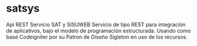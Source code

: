 # satsys
Api REST Servicio SAT y SISUWEB
Servicio de tipo REST para integraciòn de aplicativos, bajo el modelo de programaciòn estructurada. 
Usando como base Codeigniter por su Patron de Diseño Sigleton en uso de los recursos. 
